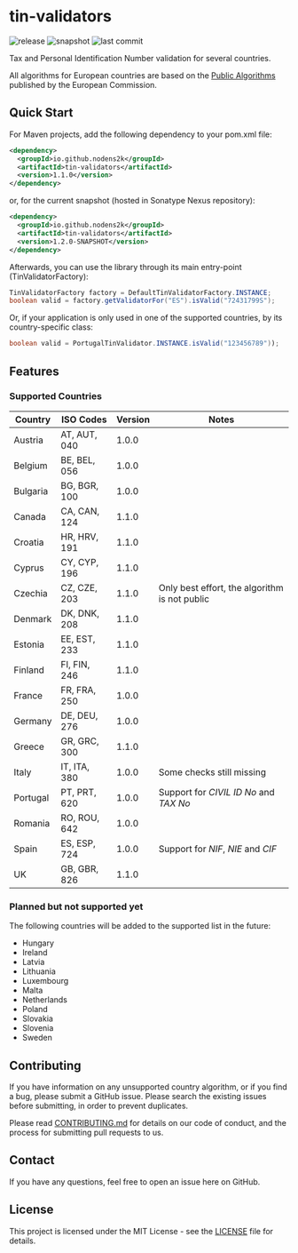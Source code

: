 # tin-validators

![release](https://img.shields.io/maven-central/v/io.github.nodens2k/tin-validators)
![snapshot](https://img.shields.io/nexus/s/io.github.nodens2k/tin-validators?color=green&server=https%3A%2F%2Foss.sonatype.org&style=flat)
![last commit](https://img.shields.io/github/last-commit/nodens2k/tin-validators)

Tax and Personal Identification Number validation for several countries.

All algorithms for European countries are based on the
[Public Algorithms](https://ec.europa.eu/taxation_customs/tin/specs/FS-TIN%20Algorithms-Public.docx)
published by the European Commission.

## Quick Start

For Maven projects, add the following dependency to your pom.xml file:

```xml
<dependency>
  <groupId>io.github.nodens2k</groupId>
  <artifactId>tin-validators</artifactId>
  <version>1.1.0</version>
</dependency>
```

or, for the current snapshot (hosted in Sonatype Nexus repository):

```xml
<dependency>
  <groupId>io.github.nodens2k</groupId>
  <artifactId>tin-validators</artifactId>
  <version>1.2.0-SNAPSHOT</version>
</dependency>
```

Afterwards, you can use the library through its main entry-point (TinValidatorFactory):

```java
TinValidatorFactory factory = DefaultTinValidatorFactory.INSTANCE;
boolean valid = factory.getValidatorFor("ES").isValid("72431799S");
```

Or, if your application is only used in one of the supported countries, by its
country-specific class:

```java
boolean valid = PortugalTinValidator.INSTANCE.isValid("123456789"));
```

## Features

### Supported Countries

| Country  | ISO Codes    | Version        | Notes   |
|----------|------------- |----------------|---------|
| Austria  | AT, AUT, 040 | 1.0.0          |         |
| Belgium  | BE, BEL, 056 | 1.0.0          |         |
| Bulgaria | BG, BGR, 100 | 1.0.0          |         |
| Canada   | CA, CAN, 124 | 1.1.0          |         |
| Croatia  | HR, HRV, 191 | 1.1.0          |         |
| Cyprus   | CY, CYP, 196 | 1.1.0          |         |
| Czechia  | CZ, CZE, 203 | 1.1.0          | Only best effort, the algorithm is not public |
| Denmark  | DK, DNK, 208 | 1.1.0          |         |
| Estonia  | EE, EST, 233 | 1.1.0          |         |
| Finland  | FI, FIN, 246 | 1.1.0          |         |
| France   | FR, FRA, 250 | 1.0.0          |         |
| Germany  | DE, DEU, 276 | 1.0.0          |         |
| Greece   | GR, GRC, 300 | 1.1.0          |         |
| Italy    | IT, ITA, 380 | 1.0.0          | Some checks still missing |
| Portugal | PT, PRT, 620 | 1.0.0          | Support for *CIVIL ID No* and *TAX No* |
| Romania  | RO, ROU, 642 | 1.0.0          |         |
| Spain    | ES, ESP, 724 | 1.0.0          | Support for *NIF*, *NIE* and *CIF* |
| UK       | GB, GBR, 826 | 1.1.0          |         |

### Planned but not supported yet

The following countries will be added to the supported list in the future:

- Hungary
- Ireland
- Latvia
- Lithuania
- Luxembourg
- Malta
- Netherlands
- Poland
- Slovakia
- Slovenia
- Sweden

## Contributing

If you have information on any unsupported country algorithm, or if you find
a bug, please submit a GitHub issue. Please search the existing issues before
submitting, in order to prevent duplicates.

Please read [CONTRIBUTING.md](CONTRIBUTING.md) for details on our code of
conduct, and the process for submitting pull requests to us.

## Contact

If you have any questions, feel free to open an issue here on GitHub.

## License

This project is licensed under the MIT License - see the [LICENSE](LICENSE)
file for details.
